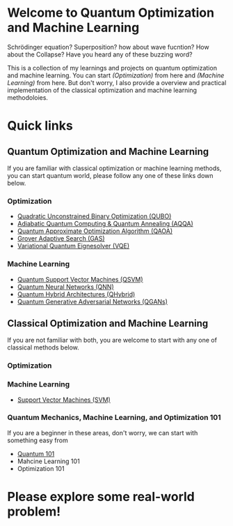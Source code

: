 # Welcome to Quantum Optimization and Machine Learning

Schrödinger equation? Superposition? how about wave fucntion? How about the Collapse? Have you heard any of these buzzing word? 




This is a collection of my learnings and projects on quantum optimization and machine learning. You can start _(Optimization)_ from here and _(Machine Learning)_ from here. But don't worry, I also provide a overview and practical implementation of the classical optimization and machine learning methodoloies. 

# Quick links 
## Quantum Optimization and Machine Learning
If you are familiar with classical optimization or machine learning methods, you can start quantum world, please follow any one of these links down below.
### Optimization 
*   [Quadratic Unconstrained Binary Optimization (QUBO)](QuantumOpt/QOpt/QUBO.md)
*   [Adiabatic Quantum Computing & Quantum Annealing (AQQA)](QuantumOpt/QOpt/AQQA.md)
*   [Quantum Approximate Optimization Algorithm (QAOA)](QuantumOpt/QOpt/QAOA.md)
*   [Grover Adaptive Search (GAS)](QuantumOpt/QOpt/GAS.md)
*   [Variational Quantum Eignesolver (VQE)](QuantumOpt/QOpt/VQEIntro.md)

### Machine Learning
*   [Quantum Support Vector Machines (QSVM)](QuantumOpt/QML/QSVM.md)
*   [Quantum Neural Networks (QNN)](QuantumOpt/QML/QNN.md)
*   [Quantum Hybrid Architectures (QHybrid)](QuantumOpt/QML/QHyb.md)
*   [Quantum Generative Adversarial Networks (QGANs)](QuantumOpt/QML/QGANS.md) 

## Classical Optimization and Machine Learning 
If you are not familiar with both, you are welcome to start with any one of classical methods below.
### Optimization 

### Machine Learning
*   [Support Vector Machines (SVM)](ClscOptML/CML/SVM.md)

### Quantum Mechanics, Machine Learning, and Optimization 101
If you are a beginner in these areas, don't worry, we can start with something easy from 

*   [Quantum 101](Math_Fundamentals/foundation.md)
*   Mahcine Learning 101
*   Optimization 101

# Please explore some real-world problem!